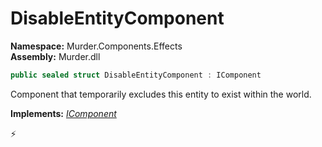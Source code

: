 # DisableEntityComponent

**Namespace:** Murder.Components.Effects \
**Assembly:** Murder.dll

```csharp
public sealed struct DisableEntityComponent : IComponent
```

Component that temporarily excludes this entity to exist within the world.

**Implements:** _[IComponent](/Bang/Components/IComponent.html)_



⚡